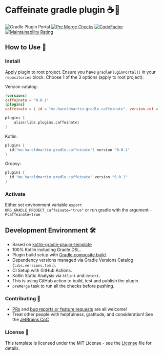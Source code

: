 # Caffeinate gradle plugin ☕️🐘

![Gradle Plugin Portal](https://img.shields.io/gradle-plugin-portal/v/me.haroldmartin.gradle.caffeinate)
[![Pre Merge Checks](https://github.com/hbmartin/gradle-plugin-caffeinate/actions/workflows/pre-merge.yaml/badge.svg)](https://github.com/hbmartin/gradle-plugin-caffeinate/actions/workflows/pre-merge.yaml)
[![CodeFactor](https://www.codefactor.io/repository/github/hbmartin/gradle-plugin-caffeinate/badge)](https://www.codefactor.io/repository/github/hbmartin/gradle-plugin-caffeinate)
[![Maintainability Rating](https://sonarcloud.io/api/project_badges/measure?project=hbmartin_gradle-plugin-caffeinate&metric=sqale_rating)](https://sonarcloud.io/dashboard?id=hbmartin_gradle-plugin-caffeinate)


## How to Use 🎉

### Install

Apply plugin to root project. Ensure you have `gradlePluginPortal()` in your `repositories` block.
Choose 1 of the 3 options (apply to root project):

Version catalog:

```toml
[versions]
caffeinate = "0.0.1"
[plugins]
caffeinate = { id = "me.haroldmartin.gradle.caffeinate", version.ref = "caffeinate" }
```

```kotlin
plugins {
    alias(libs.plugins.caffeinate)
}
```

Kotlin:

```kotlin
plugins {
  id("me.haroldmartin.gradle.caffeinate") version "0.0.1"
}
```

Groovy:

```groovy
plugins {
  id "me.haroldmartin.gradle.caffeinate" version "0.0.1"
}
```

### Activate

Either set environment variable `export ORG_GRADLE_PROJECT_caffeinate="true"` or run gradle with the argument `-Pcaffeinate=true`

## Development Environment 🛠

- Based on [kotlin-gradle-plugin-template](https://github.com/cortinico/kotlin-gradle-plugin-template)
- 100% Kotlin including Gradle DSL.
- Plugin build setup with [Gradle composite build](https://docs.gradle.org/current/userguide/composite_builds.html).
- Dependency versions managed via Gradle Versions Catalog (`libs.versions.toml`).
- CI Setup with GitHub Actions.
- Kotlin Static Analysis via `ktlint` and `detekt`.
- This is using GitHub action to build, test and publish the plugin.
- `preMerge` task to run all the checks before pushing.

### Contributing 🤝

* [PRs](https://github.com/hbmartin/gradle-plugin-caffeinate/pulls) and [bug reports or feature requests](https://github.com/hbmartin/gradle-plugin-caffeinate/issues) are all welcome!
* Treat other people with helpfulness, gratitude, and consideration! See the [JetBrains CoC](https://confluence.jetbrains.com/display/ALL/JetBrains+Open+Source+and+Community+Code+of+Conduct)

### License 📄

This template is licensed under the MIT License - see the [License](License) file for details.
